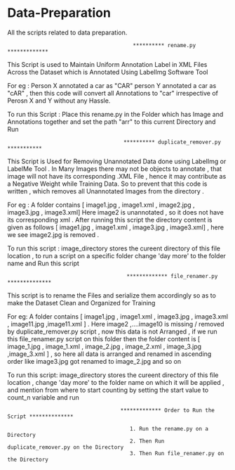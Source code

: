 # Data-Preparation
All the scripts related to data preparation.

                                            ********** rename.py *************

This Script is used to Maintain Uniform Annotation Label in XML Files Across the Dataset which is Annotated Using LabelImg Software Tool

For eg :  Person X annotated a car as "CAR" person Y annotated a car as "cAR" , then this code will convert all Annotations to "car"                 irrespective of Perosn X and Y without any Hassle.

To run this Script : Place this rename.py in the Folder which has Image and Annotations together and set the path "arr" to this current Directory and Run 


                                         ********** duplicate_remover.py ***********

This Script is Used for Removing Unannotated Data done using LabelImg or LabelMe Tool . In Many Images there may not be objects to annotate , that image will not have its corresponding .XML File , hence it may contribute as a Negative Weight while Training Data.
So to prevent that this code is written , which removes all Unannotated Images from the directory .

For eg : A folder contains [ image1.jpg , image1.xml , image2.jpg , image3.jpg , image3.xml] Here image2 is unannotated , so it does not            have its corresponding xml . After running this script the directory content is given as follows
         [ image1.jpg , image1.xml , image3.jpg , image3.xml] , here we see image2.jpg is removed .
       
To run this script : image_directory stores the cureent directory of this file location , to run a script on a specific folder change
                     'day more' to the folder name and Run this script
                     
                     
                     
                                          ************* file_renamer.py **************
                                          
 This script is to rename the Files and serialize them accordingly so as to make the Dataset Clean and Organized for Training
 
 For eg: A folder contains [ image1.jpg , image1.xml , image3.jpg , image3.xml , image11.jpg ,image11.xml ] . Here image2 ,....image10            is missing / removed by duplicate_remover.py script , now this data is not Arranged , if we run this file_renamer.py script on          this folder then the folder content is [ image_1.jpg , image_1.xml , image_2.jpg , image_2.xml , image_3.jpg ,image_3.xml ] ,            so here all data is arranged and renamed in ascending order like image3.jpg got renamed to image_2.jpg and so on

To run this script: image_directory stores the cureent directory of this file location , change 'day more' to the folder name on which                       it will be applied , and mention from where to start counting by setting the start value to count_n variable and run



                                        ************* Order to Run the Script **************
                                        
                                           1. Run the rename.py on a Directory 
                                           2. Then Run duplicate_remover.py on the Directory
                                           3. Then Run file_renamer.py on the Directory
